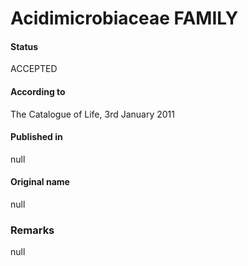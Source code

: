 # Acidimicrobiaceae FAMILY

#### Status
ACCEPTED

#### According to
The Catalogue of Life, 3rd January 2011

#### Published in
null

#### Original name
null

### Remarks
null
